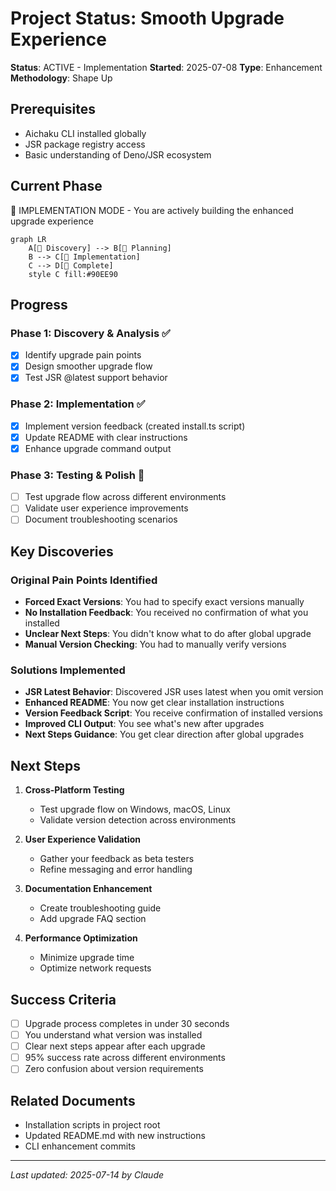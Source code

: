 # Project Status: Smooth Upgrade Experience

**Status**: ACTIVE - Implementation **Started**: 2025-07-08 **Type**: Enhancement **Methodology**: Shape Up

## Prerequisites

- Aichaku CLI installed globally
- JSR package registry access
- Basic understanding of Deno/JSR ecosystem

## Current Phase

🔨 IMPLEMENTATION MODE - You are actively building the enhanced upgrade experience

```mermaid
graph LR
    A[🌱 Discovery] --> B[🌿 Planning]
    B --> C[🌳 Implementation]
    C --> D[🍃 Complete]
    style C fill:#90EE90
```

## Progress

### Phase 1: Discovery & Analysis ✅

- [x] Identify upgrade pain points
- [x] Design smoother upgrade flow
- [x] Test JSR @latest support behavior

### Phase 2: Implementation ✅

- [x] Implement version feedback (created install.ts script)
- [x] Update README with clear instructions
- [x] Enhance upgrade command output

### Phase 3: Testing & Polish 🔄

- [ ] Test upgrade flow across different environments
- [ ] Validate user experience improvements
- [ ] Document troubleshooting scenarios

## Key Discoveries

### Original Pain Points Identified

- **Forced Exact Versions**: You had to specify exact versions manually
- **No Installation Feedback**: You received no confirmation of what you installed
- **Unclear Next Steps**: You didn't know what to do after global upgrade
- **Manual Version Checking**: You had to manually verify versions

### Solutions Implemented

- **JSR Latest Behavior**: Discovered JSR uses latest when you omit version
- **Enhanced README**: You now get clear installation instructions
- **Version Feedback Script**: You receive confirmation of installed versions
- **Improved CLI Output**: You see what's new after upgrades
- **Next Steps Guidance**: You get clear direction after global upgrades

## Next Steps

1. **Cross-Platform Testing**
   - Test upgrade flow on Windows, macOS, Linux
   - Validate version detection across environments

2. **User Experience Validation**
   - Gather your feedback as beta testers
   - Refine messaging and error handling

3. **Documentation Enhancement**
   - Create troubleshooting guide
   - Add upgrade FAQ section

4. **Performance Optimization**
   - Minimize upgrade time
   - Optimize network requests

## Success Criteria

- [ ] Upgrade process completes in under 30 seconds
- [ ] You understand what version was installed
- [ ] Clear next steps appear after each upgrade
- [ ] 95% success rate across different environments
- [ ] Zero confusion about version requirements

## Related Documents

- Installation scripts in project root
- Updated README.md with new instructions
- CLI enhancement commits

---

_Last updated: 2025-07-14 by Claude_
